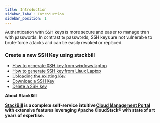 ```yaml
---
title: Introduction
sidebar_label: Introduction
sidebar_position: 1
---
```


Authentication with SSH keys is more secure and easier to manage than with passwords. In contrast to passwords, SSH keys are not vulnerable to brute-force attacks and can be easily revoked or replaced.

###  Create a new SSH Key using stackbill
  - [How to generate SSH key from windows laptop](./create-new-ssh#how-to-generate-ssh-key-from-windows-laptop)
  - [How to generate SSH key from Linux Laptop](./create-new-ssh#how-to-generate-ssh-key-from-linux-laptop)
- [Uploading the existing Key](./uploading-the-existing-key#uploading-the-ssh-existing-key-in-stackbill-cloud-management-portal)
- [Download a SSH Key](./download-ssh-key#download-ssh-in-stackbill-cloud-management-portal)
- [Delete a SSH key](./delete-ssh-key#delete-ssh-key-in-stackbill-cloud-management-portal)

**About StackBill**

**[StackBill](https://www.youtube.com/watch?v=nyV8oE3dfXs) is a complete self-service intuitive [Cloud Management Portal](https://www.stackbill.com/) with extensive features leveraging Apache CloudStack® with state of art years of expertise.**
